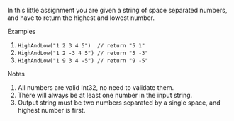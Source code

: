 In this little assignment you are given a string of space separated numbers, and have to return the highest and lowest number.

Examples
1. `HighAndLow("1 2 3 4 5")  // return "5 1"`
2. `HighAndLow("1 2 -3 4 5") // return "5 -3"`
3. `HighAndLow("1 9 3 4 -5") // return "9 -5"`

Notes
1. All numbers are valid Int32, no need to validate them.
2. There will always be at least one number in the input string.
3. Output string must be two numbers separated by a single space, and highest number is first.
